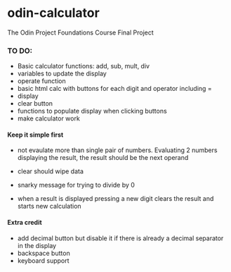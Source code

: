 # odin-calculator
The Odin Project Foundations Course Final Project

### TO DO:
 
 - Basic calculator functions: add, sub, mult, div
 - variables to update the display
 - operate function
 - basic html calc with buttons for each digit and operator including =
 - display
 - clear button
 - functions to populate display when clicking buttons
 - make calculator work

 #### Keep it simple first
 - not evaulate more than single pair of numbers. Evaluating 2 numbers displaying the result, the result should be the next operand
 - clear should wipe data
 - snarky message for trying to divide by 0

 - when a result is displayed pressing a new digit clears the result and starts new calculation

 #### Extra credit
 - add decimal button but disable it if there is already a decimal separator in the display
 - backspace button
 - keyboard support